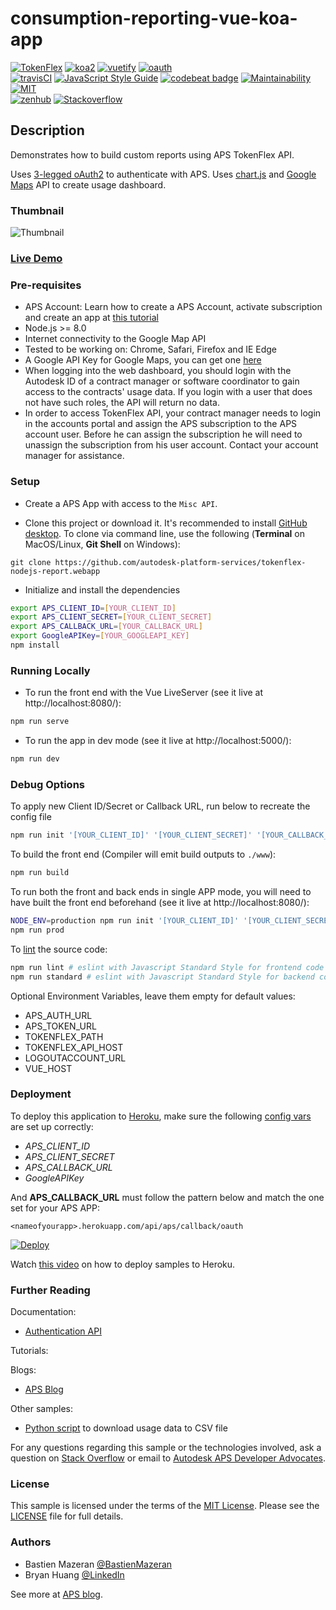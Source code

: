 # consumption-reporting-vue-koa-app

[![TokenFlex](https://img.shields.io/badge/TokenFlex-v1-green.svg)](https://aps.autodesk.com/en/docs/tokenflex/v1/overview/)
[![koa2](https://img.shields.io/badge/koa-2-green.svg)](https://github.com/koajs/koa)
[![vuetify](https://img.shields.io/badge/Vuetify-1.3-blue.svg)](https://github.com/vuetifyjs/vuetify)
[![oauth](https://img.shields.io/badge/passport--oauth-1-brightgreen.svg)](https://github.com/jaredhanson/passport-oauth)<br/>
[![travisCI](https://travis-ci.org/dukedhx/consumption-reporting-vue-koa-app.svg?branch=master)](https://travis-ci.org/dukedhx/consumption-reporting-vue-koa-app)
[![JavaScript Style Guide](https://img.shields.io/badge/code_style-standard-brightgreen.svg)](https://standardjs.com)
[![codebeat badge](https://codebeat.co/badges/d26ae8ba-e166-4f2a-9357-52d7c126391a)](https://codebeat.co/projects/github-com-dukedhx-consumption-reporting-vue-koa-app-master)
[![Maintainability](https://api.codeclimate.com/v1/badges/79b42eaa59c06ec13703/maintainability)](https://codeclimate.com/github/dukedhx/consumption-reporting-vue-koa-app/maintainability)
[![MIT](https://camo.githubusercontent.com/b323cc1dc1fbf413e36d79b86abc71b68b648e4b/68747470733a2f2f696d672e736869656c64732e696f2f6e706d2f6c2f767565746966792e737667)](https://opensource.org/licenses/MIT)<br/>
[![zenhub](https://camo.githubusercontent.com/7e10f7ff8cd1064be463e8846910c6a2aa2d2567/68747470733a2f2f696d672e736869656c64732e696f2f62616467652f4d616e616765645f776974682d5a656e4875622d3565363062612e737667)](https://app.zenhub.com/workspace/o/dukedhx/consumption-reporting-vue-koa-app/)
[![Stackoverflow](https://img.shields.io/badge/ask-stackoverflow-yellow.svg)](https://stackoverflow.com/questions/ask?tags=%5bautodesk-aps)

## Description

Demonstrates how to build custom reports using APS TokenFlex API.

Uses [3-legged oAuth2](https://aps.autodesk.com/en/docs/oauth/v2/tutorials/get-3-legged-token/) to authenticate with APS. Uses [chart.js](http://www.chartjs.org/) and [Google Maps](https://developers.google.com/maps/documentation/javascript/tutorial) API to create usage dashboard.

### Thumbnail

![Thumbnail](/thumbnail.png)

### [Live Demo](https://tokenflex-consumption-report.herokuapp.com)

### Pre-requisites

- APS Account: Learn how to create a APS Account, activate subscription and create an app at [this tutorial](http://learnaps.autodesk.io/#/account/)
- Node.js >= 8.0
- Internet connectivity to the Google Map API
- Tested to be working on: Chrome, Safari, Firefox and IE Edge
- A Google API Key for Google Maps, you can get one [here](https://developers.google.com/maps/documentation/javascript/get-api-key)
- When logging into the web dashboard, you should login with the Autodesk ID of a contract manager or software coordinator to gain access to the contracts' usage data. If you login with a user that does not have such roles, the API will return no data.
- In order to access TokenFlex API, your contract manager needs to login in the accounts portal and assign the APS subscription to the APS account user. Before he can assign the subscription he will need to unassign the subscription from his user account. Contact your account manager for assistance.

### Setup

- Create a APS App with access to the `Misc API`.

- Clone this project or download it. It's recommended to install [GitHub desktop](https://desktop.github.com/). To clone via command line, use the following (**Terminal** on MacOS/Linux, **Git Shell** on Windows):

```
git clone https://github.com/autodesk-platform-services/tokenflex-nodejs-report.webapp
```

- Initialize and install the dependencies

```bash
export APS_CLIENT_ID=[YOUR_CLIENT_ID]
export APS_CLIENT_SECRET=[YOUR_CLIENT_SECRET]
export APS_CALLBACK_URL=[YOUR_CALLBACK_URL]
export GoogleAPIKey=[YOUR_GOOGLEAPI_KEY]
npm install
```

### Running Locally

- To run the front end with the Vue LiveServer (see it live at http://localhost:8080/):

```bash
npm run serve
```

- To run the app in dev mode (see it live at http://localhost:5000/):

```bash
npm run dev
```

### Debug Options

To apply new Client ID/Secret or Callback URL, run below to recreate the config file

```bash
npm run init '[YOUR_CLIENT_ID]' '[YOUR_CLIENT_SECRET]' '[YOUR_CALLBACK_URL]' '[YOUR_GOOGLEAPI_KEY]'
```

To build the front end (Compiler will emit build outputs to `./www`):

```bash
npm run build
```

To run both the front and back ends in single APP mode, you will need to have built the front end beforehand (see it live at http://localhost:8080/):

```bash
NODE_ENV=production npm run init '[YOUR_CLIENT_ID]' '[YOUR_CLIENT_SECRET]' '[YOUR_CALLBACK_URL]' '[YOUR_GOOGLEAPI_KEY]'# Settimg up prod config for first time use
npm run prod
```

To [lint](http://javascriptlint.com/) the source code:

```bash
npm run lint # eslint with Javascript Standard Style for frontend code
npm run standard # eslint with Javascript Standard Style for backend code
```

Optional Environment Variables, leave them empty for default values:

- APS_AUTH_URL
- APS_TOKEN_URL
- TOKENFLEX_PATH
- TOKENFLEX_API_HOST
- LOGOUTACCOUNT_URL
- VUE_HOST

### Deployment

To deploy this application to [Heroku](https://heroku.com/), make sure the following [config vars](https://devcenter.heroku.com/articles/config-vars) are set up correctly:

- _APS_CLIENT_ID_
- _APS_CLIENT_SECRET_
- _APS_CALLBACK_URL_
- _GoogleAPIKey_

And **APS_CALLBACK_URL** must follow the pattern below and match the one set for your APS APP:

```
<nameofyourapp>.herokuapp.com/api/aps/callback/oauth
```

[![Deploy](https://www.herokucdn.com/deploy/button.svg)](https://dashboard.heroku.com/new?template=https://github.com/mazerab/consumption-reporting-vue-koa-app)

Watch [this video](https://www.youtube.com/watch?v=Oqa9O20Gj0c) on how to deploy samples to Heroku.

### Further Reading

Documentation:

- [Authentication API](https://aps.autodesk.com/en/docs/oauth/v2/developers_guide/overview/)

Tutorials:

Blogs:

- [APS Blog](https://aps.autodesk.com)

Other samples:

- [Python script](https://github.com/mazerab/aps-consumption-reporting-sample) to download usage data to CSV file

For any questions regarding this sample or the technologies involved, ask a question on [Stack Overflow](https://stackoverflow.com/questions/ask?tags=%5bautodesk-aps,aps-tokenflex) or email to <a href="mailto:aps.help@autodesk.com?subject=Question on Tokenflex&body=Just have a question regarding the tokenflex-reporting-python-script sample: ">Autodesk APS Developer Advocates</a>.

### License

This sample is licensed under the terms of the [MIT License](http://opensource.org/licenses/MIT). Please see the [LICENSE](LICENSE) file for full details.

### Authors

- Bastien Mazeran [@BastienMazeran](https://twitter.com/BastienMazeran)
- Bryan Huang [@LinkedIn](https://linkedin.com/in/bryan-huang-1447b862)

See more at [APS blog](https://aps.autodesk.com/blog).
